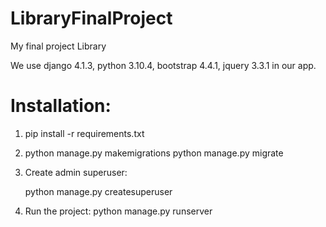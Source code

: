 # LibraryFinalProject
My final project Library

We use django 4.1.3, python 3.10.4, bootstrap 4.4.1, jquery 3.3.1 in our app.

# Installation:

1. pip install -r requirements.txt


2. python manage.py makemigrations
    python manage.py migrate


3. Create admin superuser:

    python manage.py createsuperuser


4. Run the project:
    python manage.py runserver








